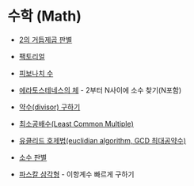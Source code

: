 # 수학 (Math)

+ [2의 거듭제곱 판별](https://github.com/Iam-Sunghyun/javascript-algorithms/blob/main/src/algorithms/math/is-power-of-two.js)

+ [팩토리얼](https://github.com/Iam-Sunghyun/javascript-algorithms/blob/main/src/algorithms/math/factorial)

+ [피보나치 수](https://github.com/Iam-Sunghyun/javascript-algorithms/blob/main/src/algorithms/math/fibonacci)

+ [에라토스테네스의 체](https://github.com/Iam-Sunghyun/javascript-algorithms/blob/main/src/algorithms/math/sieveOfEratosthenes) - 2부터 N사이에 소수 찾기(N포함)

+ [약수(divisor) 구하기](https://github.com/Iam-Sunghyun/javascript-algorithms/blob/main/src/algorithms/math/get-divisor.js)

+ [최소공배수(Least Common Multiple)](https://github.com/Iam-Sunghyun/javascript-algorithms/blob/main/src/algorithms/math/least-common-multiple.js)

+ [유클리드 호제법(euclidian algorithm, GCD 최대공약수)](https://github.com/Iam-Sunghyun/javascript-algorithms/blob/main/src/algorithms/math/euclidean-algorithm)

+ [소수 판별](https://github.com/Iam-Sunghyun/javascript-algorithms/blob/main/src/algorithms/math/trial-division(%EC%86%8C%EC%88%98%20%ED%8C%90%EB%B3%84).js) 

+ [파스칼 삼각형](https://github.com/Iam-Sunghyun/javascript-algorithms/blob/main/src/algorithms/math/pascal-triangle.js) - 이항계수 빠르게 구하기
